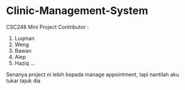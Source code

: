 # Clinic-Management-System
CSC248 Mini Project
Contributor :
1. Luqman
2. Weng
3. Bawan
4. Alep
5. Haziq
...

Senanya project ni lebih kepada manage appointment, tapi nantilah aku tukar tajuk dia
